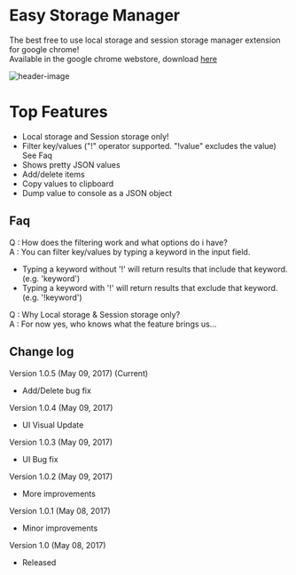 Easy Storage Manager
==========================

The best free to use local storage and session storage manager extension for google chrome!    
Available in the google chrome webstore, download [here](https://chrome.google.com/webstore/detail/easy-storage-manager/ifpigodghnlhaaeibphbkloekpcpmcfo)

![header-image](https://lh3.googleusercontent.com/wL3n59uFNRV13RFdQxIniAx7LLtarPteLYSSjj4Nc-9mtOLCO4ZzvHxpc3qSReIbzQybsPwLsA=s640-h400-e365-rw)


Top Features
==========================
 - Local storage and Session storage only!
 - Filter key/values ("!" operator supported. "!value" excludes the value) See Faq
 - Shows pretty JSON values
 - Add/delete items
 - Copy values to clipboard
 - Dump value to console as a JSON object

Faq
----------------------
Q : How does the filtering work and what options do i have?  
A : You can filter key/values by typing a keyword in the input field.  
- Typing a keyword without '!' will return results that include that keyword. (e.g. 'keyword')  
- Typing a keyword with '!' will return results that exclude that keyword. (e.g. '!keyword')  

Q : Why Local storage & Session storage only?  
A : For now yes, who knows what the feature brings us...  



Change log
----------------------
Version 1.0.5 (May 09, 2017) (Current)
- Add/Delete bug fix

Version 1.0.4 (May 09, 2017)
- UI Visual Update

Version 1.0.3 (May 09, 2017)
- UI Bug fix

Version 1.0.2 (May 09, 2017)
- More improvements

Version 1.0.1 (May 08, 2017)
- Minor improvements

Version 1.0 (May 08, 2017)
- Released
